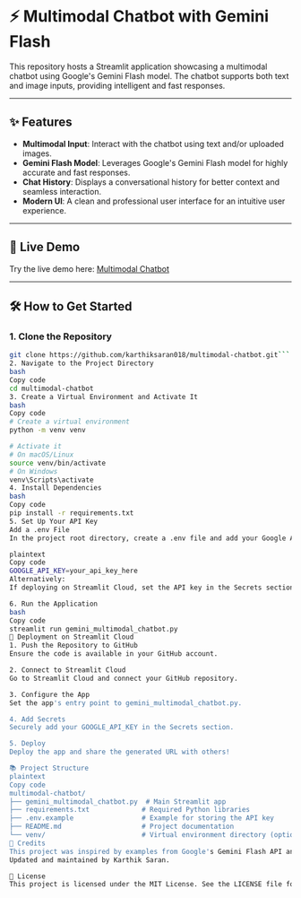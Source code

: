 # ⚡️ Multimodal Chatbot with Gemini Flash

This repository hosts a Streamlit application showcasing a multimodal chatbot using Google's Gemini Flash model. The chatbot supports both text and image inputs, providing intelligent and fast responses.

---

## ✨ Features

- **Multimodal Input**: Interact with the chatbot using text and/or uploaded images.
- **Gemini Flash Model**: Leverages Google's Gemini Flash model for highly accurate and fast responses.
- **Chat History**: Displays a conversational history for better context and seamless interaction.
- **Modern UI**: A clean and professional user interface for an intuitive user experience.

---

## 🚀 Live Demo

Try the live demo here: [Multimodal Chatbot](https://multimodal-chatbot.streamlit.app/)

---

## 🛠️ How to Get Started

### **1. Clone the Repository**
```bash
git clone https://github.com/karthiksaran018/multimodal-chatbot.git```
2. Navigate to the Project Directory
bash
Copy code
cd multimodal-chatbot
3. Create a Virtual Environment and Activate It
bash
Copy code
# Create a virtual environment
python -m venv venv

# Activate it
# On macOS/Linux
source venv/bin/activate
# On Windows
venv\Scripts\activate
4. Install Dependencies
bash
Copy code
pip install -r requirements.txt
5. Set Up Your API Key
Add a .env File
In the project root directory, create a .env file and add your Google AI Studio API key like this:

plaintext
Copy code
GOOGLE_API_KEY=your_api_key_here
Alternatively:
If deploying on Streamlit Cloud, set the API key in the Secrets section.

6. Run the Application
bash
Copy code
streamlit run gemini_multimodal_chatbot.py
🚀 Deployment on Streamlit Cloud
1. Push the Repository to GitHub
Ensure the code is available in your GitHub account.

2. Connect to Streamlit Cloud
Go to Streamlit Cloud and connect your GitHub repository.

3. Configure the App
Set the app's entry point to gemini_multimodal_chatbot.py.

4. Add Secrets
Securely add your GOOGLE_API_KEY in the Secrets section.

5. Deploy
Deploy the app and share the generated URL with others!

📚 Project Structure
plaintext
Copy code
multimodal-chatbot/
├── gemini_multimodal_chatbot.py  # Main Streamlit app
├── requirements.txt             # Required Python libraries
├── .env.example                 # Example for storing the API key
├── README.md                    # Project documentation
└── venv/                        # Virtual environment directory (optional)
🌟 Credits
This project was inspired by examples from Google's Gemini Flash API and has been customized for better UI and functionality.
Updated and maintained by Karthik Saran.

📃 License
This project is licensed under the MIT License. See the LICENSE file for details.
